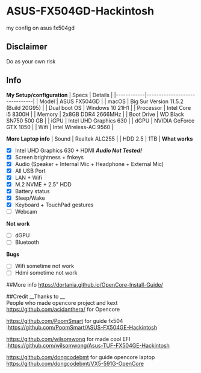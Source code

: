 # ASUS-FX504GD-Hackintosh
my config on asus fx504gd
## Disclaimer
Do as your own risk
## Info
__My Setup/configuration__
| Specs | Details |
|------------|-------------------------------|
| Model | ASUS FX504GD |
| macOS | Big Sur Version 11.5.2 (Build 20G95) |
| Dual boot OS | Windows 10 21H1 |
| Processor | Intel Core i5 8300H |
| Memory | 2x8GB DDR4 2666MHz |
| Boot Drive | WD Black SN750 500 GB |
| iGPU | Intel UHD Graphics 630 |
| dGPU | NVIDIA GeForce GTX 1050 |
| Wifi | Intel Wireless-AC 9560 |

__More Laptop info__
| Sound | Realtek ALC255 |
| HDD 2.5 | 1TB |
__What works__
- [x] Intel UHD Graphics 630 + HDMI ___Audio Not Tested!___
- [x] Screen brightness + fnkeys
- [x] Audio (Speaker + Internal Mic + Headphone + External Mic)
- [x] All USB Port
- [x] LAN + Wifi
- [x] M.2 NVME + 2.5" HDD
- [x] Battery status
- [x] Sleep/Wake
- [x] Keyboard + TouchPad gestures
- [ ] Webcam

__Not work__
- [ ] dGPU
- [ ] Bluetooth

__Bugs__
- [ ] Wifi sometime not work
- [ ] Hdmi sometime not work

##More info
https://dortania.github.io/OpenCore-Install-Guide/  

##Credit
__Thanks to __  
People who made opencore project and kext
https://github.com/acidanthera/ for Opencore

https://github.com/PoomSmart for guide fx504 :https://github.com/PoomSmart/ASUS-FX504GE-Hackintosh

https://github.com/wilsomwong for made cool EFI :https://github.com/wilsomwong/Asus-TUF-FX504GE-Hackintosh

https://github.com/dongcodebmt for guide opencore laptop https://github.com/dongcodebmt/VX5-591G-OpenCore
